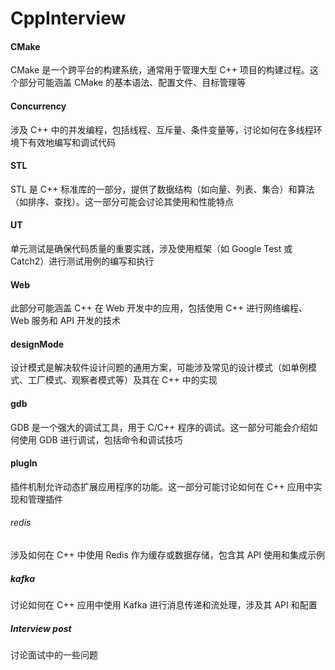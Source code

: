 # CppInterview
#### CMake
CMake 是一个跨平台的构建系统，通常用于管理大型 C++ 项目的构建过程。这个部分可能涵盖 CMake 的基本语法、配置文件、目标管理等
#### Concurrency
涉及 C++ 中的并发编程，包括线程、互斥量、条件变量等，讨论如何在多线程环境下有效地编写和调试代码
#### STL
STL 是 C++ 标准库的一部分，提供了数据结构（如向量、列表、集合）和算法（如排序、查找）。这一部分可能会讨论其使用和性能特点
#### UT
单元测试是确保代码质量的重要实践，涉及使用框架（如 Google Test 或 Catch2）进行测试用例的编写和执行
#### Web
此部分可能涵盖 C++ 在 Web 开发中的应用，包括使用 C++ 进行网络编程、Web 服务和 API 开发的技术
#### designMode
设计模式是解决软件设计问题的通用方案，可能涉及常见的设计模式（如单例模式、工厂模式、观察者模式等）及其在 C++ 中的实现
#### gdb
GDB 是一个强大的调试工具，用于 C/C++ 程序的调试。这一部分可能会介绍如何使用 GDB 进行调试，包括命令和调试技巧
#### plugIn
插件机制允许动态扩展应用程序的功能。这一部分可能讨论如何在 C++ 应用中实现和管理插件
###### redis
涉及如何在 C++ 中使用 Redis 作为缓存或数据存储，包含其 API 使用和集成示例
##### kafka
讨论如何在 C++ 应用中使用 Kafka 进行消息传递和流处理，涉及其 API 和配置
##### Interview post
讨论面试中的一些问题




